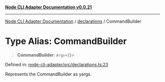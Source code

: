 [**Node CLI Adapter Documentation v0.0.21**](../../README.md)

***

[Node CLI Adapter Documentation](../../modules.md) / [declarations](../README.md) / CommandBuilder

# Type Alias: CommandBuilder

> **CommandBuilder**: `Argv`\<\{\}\>

Defined in: [node-cli-adapter/src/declarations.ts:23](https://github.com/stonemjs/node-cli-adapter/blob/4ca37b2b0c5fee68c5c4db257f745b084b64de79/src/declarations.ts#L23)

Represents the CommandBuilder as yargs.
